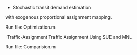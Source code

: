 
- Stochastic transit demand estimation

with exogenous proportional assignment mapping. 

Run file:
Optimization.m

-Traffic-Assignment
  Traffic Assignment Using SUE and MNL
  
Run file:
Comparision.m

